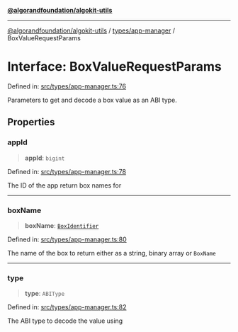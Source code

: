 [**@algorandfoundation/algokit-utils**](../../../README.md)

***

[@algorandfoundation/algokit-utils](../../../README.md) / [types/app-manager](../README.md) / BoxValueRequestParams

# Interface: BoxValueRequestParams

Defined in: [src/types/app-manager.ts:76](https://github.com/algorandfoundation/algokit-utils-ts/blob/main/src/types/app-manager.ts#L76)

Parameters to get and decode a box value as an ABI type.

## Properties

### appId

> **appId**: `bigint`

Defined in: [src/types/app-manager.ts:78](https://github.com/algorandfoundation/algokit-utils-ts/blob/main/src/types/app-manager.ts#L78)

The ID of the app return box names for

***

### boxName

> **boxName**: [`BoxIdentifier`](../type-aliases/BoxIdentifier.md)

Defined in: [src/types/app-manager.ts:80](https://github.com/algorandfoundation/algokit-utils-ts/blob/main/src/types/app-manager.ts#L80)

The name of the box to return either as a string, binary array or `BoxName`

***

### type

> **type**: `ABIType`

Defined in: [src/types/app-manager.ts:82](https://github.com/algorandfoundation/algokit-utils-ts/blob/main/src/types/app-manager.ts#L82)

The ABI type to decode the value using
